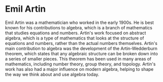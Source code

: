 # Emil Artin

Emil Artin was a mathematician who worked in the early 1900s. He is best known for his contributions to algebra, which is a branch of mathematics that studies equations and numbers. Artin's work focused on abstract algebra, which is a type of mathematics that looks at the structure of equations and numbers, rather than the actual numbers themselves. Artin's main contribution to algebra was the development of the Artin-Wedderburn theorem, which states that any algebraic structure can be broken down into a series of smaller pieces. This theorem has been used in many areas of mathematics, including number theory, group theory, and topology. Artin's work has also had a major influence on modern algebra, helping to shape the way we think about and use algebra today.
